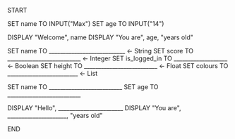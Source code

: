 START

SET name TO INPUT("Max")
SET age TO INPUT("14")

DISPLAY "Welcome", name
DISPLAY "You are", age, "years old"

SET name TO ___________________________   ← String
SET score TO __________________________   ← Integer
SET is_logged_in TO ___________________   ← Boolean
SET height TO __________________________  ← Float
SET colours TO _________________________  ← List

SET name TO __________________________
SET age TO __________________________

DISPLAY "Hello", _______________________
DISPLAY "You are", _____________________, "years old"

END